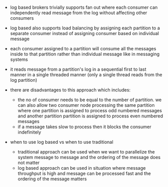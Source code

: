 - log based brokers trivially supports fan out where each consumer can independently read message from the log without affecting other consumers
- log based also supports load balancing by assigning each partition to a separate consumer instead of assigning consumer based on individual message 

- each consumer assigned to a partition will consume all the messages inside to that partition rather than individual message like in messaging systems
- it reads message from a partition's log in a sequential first to last manner in a single threaded manner (only a single thread reads from the log partition)
- there are disadvantages to this approach which includes:
	- the no of consumer needs to be equal to the number of partition. we can also allow two consumer node processing the same partition where one partition is assigned to process odd numbered messages and another partition partition is assigned to process even numbered messages
	- if a message takes slow to process then it blocks the consumer indefinitely 
- when to use log based vs when to use traditional 
	- traditional approach can be used when we want to parallelize the system message to message and the ordering of the message does not matter
	- log based approach can be used in situation where message throughput is high and message can be processed fast and the ordering of the message matters